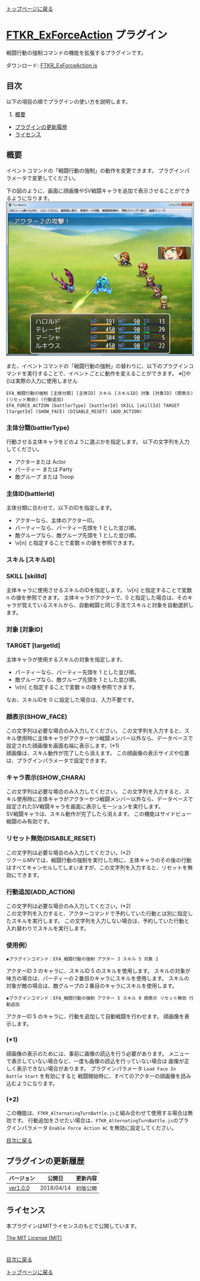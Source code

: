 [トップページに戻る](README.md)

# [FTKR_ExForceAction](FTKR_ExForceAction.js) プラグイン

戦闘行動の強制コマンドの機能を拡張するプラグインです。

ダウンロード: [FTKR_ExForceAction.js](https://raw.githubusercontent.com/futokoro/RPGMaker/master/FTKR_ExForceAction.js)

## 目次

以下の項目の順でプラグインの使い方を説明します。
1. [概要](#概要)
* [プラグインの更新履歴](#プラグインの更新履歴)
* [ライセンス](#ライセンス)

## 概要

イベントコマンドの「戦闘行動の強制」の動作を変更できます。
プラグインパラメータで変更してください。

下の図のように、画面に顔画像やSV戦闘キャラを追加で表示させることができるようになります。
![画像](image/FTKR_ExForceAction/n01_001.png)

また、イベントコマンドの「戦闘行動の強制」の替わりに、以下のプラグインコマンドを実行することで、イベントごとに動作を変えることができます。
※[]や()は実際の入力に使用しません

```
EFA_戦闘行動の強制 [主体分類] [主体ID] スキル [スキルID] 対象 [対象ID] (顔表示) (リセット無効) (行動追加)
EFA_FORCE_ACTION [battlerType] [battlerId] SKILL [skillId] TARGET [targetId] (SHOW_FACE) (DISABLE_RESET) (ADD_ACTION)
```

### 主体分類(battlerType)
行動させる主体キャラをどのように選ぶかを指定します。
以下の文字列を入力してください。
* アクターまたは Actor
* パーティー または Party
* 敵グループ または Troop

### 主体ID(battlerId)
主体分類に合わせて、以下のIDを指定します。
* アクターなら、主体のアクターID。
* パーティーなら、パーティー先頭を 1 とした並び順。
* 敵グループなら、敵グループ先頭を 1 とした並び順。
* \v[n] と指定することで変数 n の値を参照できます。

### スキル [スキルID]
### SKILL [skillId]
主体キャラに使用させるスキルのIDを指定します。
\v[n] と指定することで変数 n の値を参照できます。
主体キャラがアクターで、0 と指定した場合は、そのキャラが覚えているスキルから、自動戦闘と同じ手法でスキルと対象を自動選択します。

### 対象 [対象ID]
### TARGET [targetId]
主体キャラが使用するスキルの対象を指定します。
* パーティーなら、パーティー先頭を 1 とした並び順。
* 敵グループなら、敵グループ先頭を 1 とした並び順。
* \v[n] と指定することで変数 n の値を参照できます。

なお、スキルIDを 0 に設定した場合は、入力不要です。
 
### 顔表示(SHOW_FACE)
この文字列は必要な場合のみ入力してください。
この文字列を入力すると、スキル使用時に主体キャラがアクターかつ戦闘メンバー以外なら、データベースで設定された顔画像を画面右端に表示します。(*1)<br>
顔画像は、スキル動作が完了したら消えます。
この顔画像の表示サイズや位置は、プラグインパラメータで設定できます。

### キャラ表示(SHOW_CHARA)
この文字列は必要な場合のみ入力してください。
この文字列を入力すると、スキル使用時に主体キャラがアクターかつ戦闘メンバー以外なら、データベースで設定されたSV戦闘キャラを画面に表示しモーションを実行します。<br>
SV戦闘キャラは、スキル動作が完了したら消えます。
この機能はサイドビュー戦闘のみ有効です。

### リセット無効(DISABLE_RESET)
この文字列は必要な場合のみ入力してください。(*2)<br>
ツクールMVでは、戦闘行動の強制を実行した時に、主体キャラのその後の行動はすべてキャンセルしてしまいますが、この文字列を入力すると、リセットを無効にできます。

### 行動追加(ADD_ACTION)
この文字列は必要な場合のみ入力してください。(*2)<br>
この文字列を入力すると、アクターコマンドで予約していた行動とは別に指定したスキルを実行します。
この文字列を入力しない場合は、予約していた行動と入れ替わりでスキルを実行します。

### 使用例）
```
◆プラグインコマンド：EFA_戦闘行動の強制 アクター 3 スキル 5 対象 2
```
アクターID 3 のキャラに、スキルID 5 のスキルを使用します。
スキルの対象が味方の場合は、パーティーの２番目のキャラにスキルを使用します。
スキルの対象が敵の場合は、敵グループの２番目のキャラにスキルを使用します。

```
◆プラグインコマンド：EFA_戦闘行動の強制 アクター 5 スキル 0 顔表示 リセット無効 行動追加
```
アクターID 5 のキャラに、行動を追加して自動戦闘を行わせます。
顔画像を表示します。
 

### (*1)
顔画像の表示のためには、事前に画像の読込を行う必要があります。
メニューで表示していない場合など、一度も画像の読込を行っていない場合は
画像が正しく表示できない場合があります。
プラグインパラメータ `Load Face In Battle Start` を有効にすると
戦闘開始時に、すべてのアクターの顔画像を読み込むようになります。

### (*2)
この機能は、`FTKR_AlternatingTurnBattle.js`と組み合わせて使用する場合は無効です。
行動追加をさせたい場合は、`FTKR_AlternatingTurnBattle.js`のプラグインパラメータ
`Enable Force Action AC` を無効に設定してください。

[目次に戻る](#目次)

## プラグインの更新履歴

| バージョン | 公開日 | 更新内容 |
| --- | --- | --- |
| [ver1.0.0](FTKR_ExForceAction.js) | 2018/04/14 | 初版公開 |

## ライセンス

本プラグインはMITライセンスのもとで公開しています。

[The MIT License (MIT)](https://opensource.org/licenses/mit-license.php)

#
[目次に戻る](#目次)

[トップページに戻る](README.md)